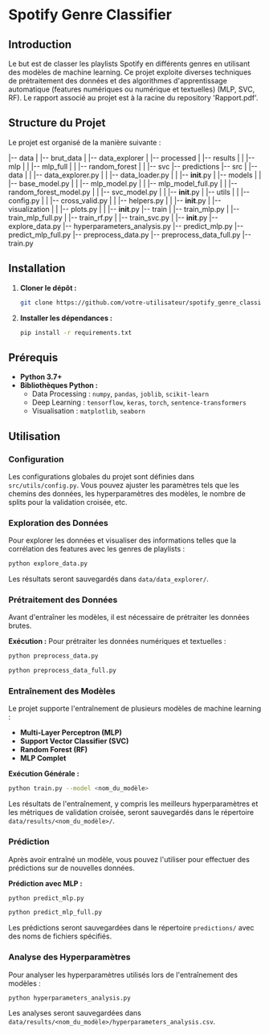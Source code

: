 # Spotify Genre Classifier

## Introduction

Le but est de classer les playlists Spotify en différents genres en utilisant des modèles de machine learning. Ce projet exploite diverses techniques de prétraitement des données et des algorithmes d'apprentissage automatique (features numériques ou numérique et textuelles) (MLP, SVC, RF). Le rapport associé au projet est à la racine du repository 'Rapport.pdf'.

## Structure du Projet

Le projet est organisé de la manière suivante :

|-- data
|   |-- brut_data
|   |-- data_explorer
|   |-- processed
|   |-- results
|   |   |-- mlp
|   |   |-- mlp_full
|   |   |-- random_forest
|   |   |-- svc
|-- predictions
|-- src
|   |-- data
|   |   |-- data_explorer.py
|   |   |-- data_loader.py
|   |   |-- __init__.py
|   |-- models
|   |   |-- base_model.py
|   |   |-- mlp_model.py
|   |   |-- mlp_model_full.py
|   |   |-- random_forest_model.py
|   |   |-- svc_model.py
|   |   |-- __init__.py
|   |-- utils
|   |   |-- config.py
|   |   |-- cross_valid.py
|   |   |-- helpers.py
|   |   |-- __init__.py
|   |-- visualization
|   |   |-- plots.py
|   |   |-- __init__.py
|-- train
|   |-- train_mlp.py
|   |-- train_mlp_full.py
|   |-- train_rf.py
|   |-- train_svc.py
|   |-- __init__.py
|-- explore_data.py
|-- hyperparameters_analysis.py
|-- predict_mlp.py
|-- predict_mlp_full.py
|-- preprocess_data.py
|-- preprocess_data_full.py
|-- train.py


## Installation

1. **Cloner le dépôt :**

   ```bash
   git clone https://github.com/votre-utilisateur/spotify_genre_classifier.git
   ```

2. **Installer les dépendances :**

   ```bash
   pip install -r requirements.txt
   ```

## Prérequis

- **Python 3.7+**
- **Bibliothèques Python :**
  - Data Processing : `numpy`, `pandas`, `joblib`, `scikit-learn`
  - Deep Learning : `tensorflow`, `keras`, `torch`, `sentence-transformers`
  - Visualisation : `matplotlib`, `seaborn`

## Utilisation

### Configuration

Les configurations globales du projet sont définies dans `src/utils/config.py`. Vous pouvez ajuster les paramètres tels que les chemins des données, les hyperparamètres des modèles, le nombre de splits pour la validation croisée, etc.

### Exploration des Données

Pour explorer les données et visualiser des informations telles que la corrélation des features avec les genres de playlists :
```bash
python explore_data.py
```
Les résultats seront sauvegardés dans `data/data_explorer/`.

### Prétraitement des Données

Avant d'entraîner les modèles, il est nécessaire de prétraiter les données brutes.

**Exécution :**
Pour prétraiter les données numériques et textuelles : 
```bash
python preprocess_data.py
```
```bash
python preprocess_data_full.py
```

### Entraînement des Modèles

Le projet supporte l'entraînement de plusieurs modèles de machine learning :

- **Multi-Layer Perceptron (MLP)**
- **Support Vector Classifier (SVC)**
- **Random Forest (RF)**
- **MLP Complet**

**Exécution Générale :**
```bash
python train.py --model <nom_du_modèle>
```
Les résultats de l'entraînement, y compris les meilleurs hyperparamètres et les métriques de validation croisée, seront sauvegardés dans le répertoire `data/results/<nom_du_modèle>/`.

### Prédiction

Après avoir entraîné un modèle, vous pouvez l'utiliser pour effectuer des prédictions sur de nouvelles données.

**Prédiction avec MLP :**
```bash
python predict_mlp.py
```
```bash
python predict_mlp_full.py
```
Les prédictions seront sauvegardées dans le répertoire `predictions/` avec des noms de fichiers spécifiés.

### Analyse des Hyperparamètres

Pour analyser les hyperparamètres utilisés lors de l'entraînement des modèles :
```bash
python hyperparameters_analysis.py
```
Les analyses seront sauvegardées dans `data/results/<nom_du_modèle>/hyperparameters_analysis.csv`.
